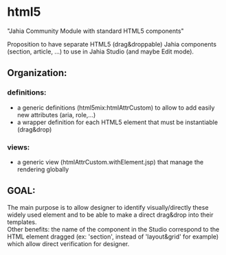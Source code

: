# html5
"Jahia Community Module with standard HTML5 components"

Proposition to have separate HTML5 (drag&droppable) Jahia components (section, article, ...) to use in Jahia Studio (and maybe Edit mode).

<h2>Organization:</h2>


<h3>definitions:</h3>
<ul>
<li>a generic definitions (html5mix:htmlAttrCustom) to allow to add easily new attributes (aria, role,...)</li>
<li>a wrapper definition for each HTML5 element that must be instantiable (drag&drop)</li>
</ul>


<h3>views:</h3>
<ul>
<li>a generic view (htmlAttrCustom.withElement.jsp) that manage the rendering globally</li>
</ul>

<h2>GOAL:</h2>
<p>The main purpose is to allow designer to identify visually/directly these widely used element and to be able to make a direct drag&drop into their templates.<BR>
Other benefits: the name of the component in the Studio correspond to the HTML element dragged (ex: 'section', instead of 'layout&grid' for example) which allow direct verification for designer.</p>
